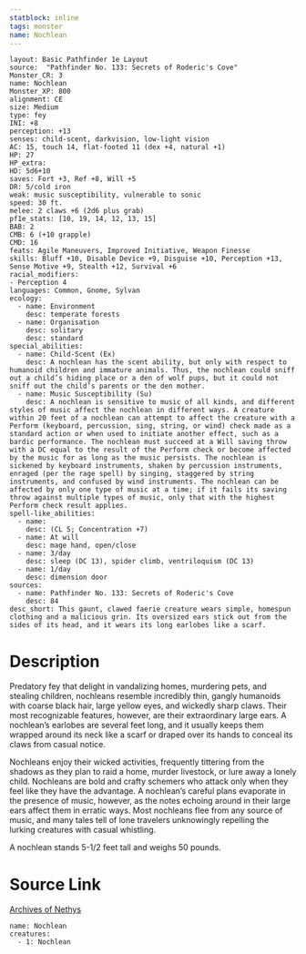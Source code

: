 ```yaml
---
statblock: inline
tags: monster
name: Nochlean
---
```

```statblock
layout: Basic Pathfinder 1e Layout
source:  "Pathfinder No. 133: Secrets of Roderic's Cove"
Monster_CR: 3
name: Nochlean
Monster_XP: 800
alignment: CE
size: Medium
type: fey
INI: +8
perception: +13
senses: child-scent, darkvision, low-light vision
AC: 15, touch 14, flat-footed 11 (dex +4, natural +1)
HP: 27
HP_extra: 
HD: 5d6+10
saves: Fort +3, Ref +8, Will +5
DR: 5/cold iron
weak: music susceptibility, vulnerable to sonic
speed: 30 ft.
melee: 2 claws +6 (2d6 plus grab)
pf1e_stats: [10, 19, 14, 12, 13, 15]
BAB: 2
CMB: 6 (+10 grapple)
CMD: 16
feats: Agile Maneuvers, Improved Initiative, Weapon Finesse
skills: Bluff +10, Disable Device +9, Disguise +10, Perception +13, Sense Motive +9, Stealth +12, Survival +6
racial_modifiers:
- Perception 4
languages: Common, Gnome, Sylvan
ecology:
  - name: Environment
    desc: temperate forests
  - name: Organisation
    desc: solitary
    desc: standard
special_abilities:
  - name: Child-Scent (Ex)
    desc: A nochlean has the scent ability, but only with respect to humanoid children and immature animals. Thus, the nochlean could sniff out a child’s hiding place or a den of wolf pups, but it could not sniff out the child’s parents or the den mother.
  - name: Music Susceptibility (Su)
    desc: A nochlean is sensitive to music of all kinds, and different styles of music affect the nochlean in different ways. A creature within 20 feet of a nochlean can attempt to affect the creature with a Perform (keyboard, percussion, sing, string, or wind) check made as a standard action or when used to initiate another effect, such as a bardic performance. The nochlean must succeed at a Will saving throw with a DC equal to the result of the Perform check or become affected by the music for as long as the music persists. The nochlean is sickened by keyboard instruments, shaken by percussion instruments, enraged (per the rage spell) by singing, staggered by string instruments, and confused by wind instruments. The nochlean can be affected by only one type of music at a time; if it fails its saving throw against multiple types of music, only that with the highest Perform check result applies.
spell-like_abilities:
  - name:
    desc: (CL 5; Concentration +7)
  - name: At will
    desc: mage hand, open/close
  - name: 3/day
    desc: sleep (DC 13), spider climb, ventriloquism (DC 13)
  - name: 1/day
    desc: dimension door
sources:
  - name: Pathfinder No. 133: Secrets of Roderic's Cove
    desc: 84
desc_short: This gaunt, clawed faerie creature wears simple, homespun clothing and a malicious grin. Its oversized ears stick out from the sides of its head, and it wears its long earlobes like a scarf.
```
# Description
Predatory fey that delight in vandalizing homes, murdering pets, and stealing children, nochleans resemble incredibly thin, gangly humanoids with coarse black hair, large yellow eyes, and wickedly sharp claws. Their most recognizable features, however, are their extraordinary large ears. A nochlean’s earlobes are several feet long, and it usually keeps them wrapped around its neck like a scarf or draped over its hands to conceal its claws from casual notice.

 Nochleans enjoy their wicked activities, frequently tittering from the shadows as they plan to raid a home, murder livestock, or lure away a lonely child. Nochleans are bold and crafty schemers who attack only when they feel like they have the advantage. A nochlean’s careful plans evaporate in the presence of music, however, as the notes echoing around in their large ears affect them in erratic ways. Most nochleans flee from any source of music, and many tales tell of lone travelers unknowingly repelling the lurking creatures with casual whistling.

 A nochlean stands 5-1/2 feet tall and weighs 50 pounds.
# Source Link
[Archives of Nethys](https://aonprd.com/MonsterDisplay.aspx?ItemName=Nochlean)
```encounter-table
name: Nochlean
creatures:
  - 1: Nochlean
```
